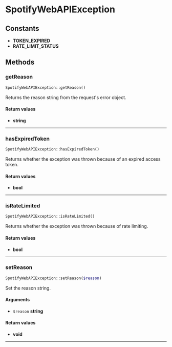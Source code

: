 # SpotifyWebAPIException

## Constants
* **TOKEN_EXPIRED**
* **RATE_LIMIT_STATUS**

## Methods
### getReason


```php
SpotifyWebAPIException::getReason()
```

Returns the reason string from the request's error object.


#### Return values
* **string** 

---
### hasExpiredToken


```php
SpotifyWebAPIException::hasExpiredToken()
```

Returns whether the exception was thrown because of an expired access token.


#### Return values
* **bool** 

---
### isRateLimited


```php
SpotifyWebAPIException::isRateLimited()
```

Returns whether the exception was thrown because of rate limiting.


#### Return values
* **bool** 

---
### setReason


```php
SpotifyWebAPIException::setReason($reason)
```

Set the reason string.

#### Arguments
* `$reason` **string**

#### Return values
* **void** 

---
